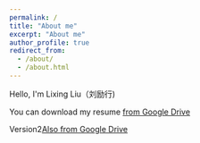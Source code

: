 ```yaml
---
permalink: /
title: "About me"
excerpt: "About me"
author_profile: true
redirect_from: 
  - /about/
  - /about.html
---
```


Hello, I'm Lixing Liu（刘励行)

You can download my resume [from Google Drive](https://drive.google.com/open?id=144sG_uzGiZPdRGUle-4wOY_8N8HXAiZA)

Version2[Also from Google Drive](https://drive.google.com/open?id=1NaXfYCwnPie2LYTVAzvRJiAykQg-dUQ1)